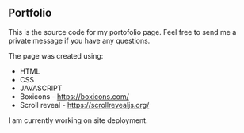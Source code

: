 <h2>Portfolio</h1>

This is the source code for my portofolio page. 
Feel free to send me a private message if you have any questions.

The page was created using:
  - HTML
  - CSS
  - JAVASCRIPT
  - Boxicons - https://boxicons.com/
  - Scroll reveal - https://scrollrevealjs.org/

I am currently working on site deployment.
